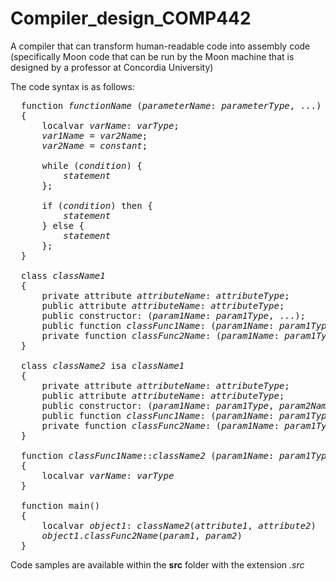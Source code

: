 # Compiler_design_COMP442
A compiler that can transform human-readable code into assembly code (specifically Moon code that can be run by the Moon machine that is designed by a professor at Concordia University)

The code syntax is as follows:
<pre>
  function <i>functionName</i> (<i>parameterName</i>: <i>parameterType</i>, ...) => <i>returnType</i>
  {
      localvar <i>varName</i>: <i>varType</i>;
      <i>var1Name</i> = <i>var2Name</i>;
      <i>var2Name</i> = <i>constant</i>;

      while (<i>condition</i>) {
          <i>statement</i>
      };

      if (<i>condition</i>) then {
          <i>statement</i>
      } else {
          <i>statement</i>
      };
  }

  class <i>className1</i>
  {
      private attribute <i>attributeName</i>: <i>attributeType</i>;
      public attribute <i>attributeName</i>: <i>attributeType</i>;
      public constructor: (<i>param1Name</i>: <i>param1Type</i>, ...);
      public function <i>classFunc1Name</i>: (<i>param1Name</i>: <i>param1Type</i>, ...) => <i>returnType</i>;
      private function <i>classFunc2Name</i>: (<i>param1Name</i>: <i>param1Type</i>, <i>param2Name</i>: <i>param2Type</i>, ...) => <i>returnType</i>;
  }

  class <i>className2</i> isa <i>className1</i>
  {
      private attribute <i>attributeName</i>: <i>attributeType</i>;
      public attribute <i>attributeName</i>: <i>attributeType</i>;
      public constructor: (<i>param1Name</i>: <i>param1Type</i>, <i>param2Name</i>: <i>param2Type</i>);
      public function <i>classFunc1Name</i>: (<i>param1Name</i>: <i>param1Type</i>) => <i>returnType</i>;
      private function <i>classFunc2Name</i>: (<i>param1Name</i>: <i>param1Type</i>, <i>param2Name</i>: <i>param2Type</i>) => <i>returnType</i>;
  }

  function <i>classFunc1Name</i>::<i>className2</i> (<i>param1Name</i>: <i>param1Type</i>) => <i>returnType</i>
  {
      localvar <i>varName</i>: <i>varType</i>
  }

  function main()
  {
      localvar <i>object1</i>: <i>className2</i>(<i>attribute1</i>, <i>attribute2</i>)
      <i>object1</i>.<i>classFunc2Name</i>(<i>param1</i>, <i>param2</i>)
  }
</pre>

Code samples are available within the **src** folder with the extension _.src_
